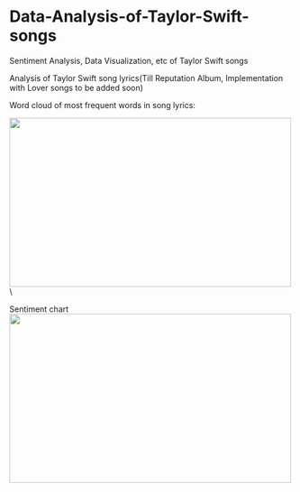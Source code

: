 # Data-Analysis-of-Taylor-Swift-songs
Sentiment Analysis, Data Visualization, etc of Taylor Swift songs

Analysis of Taylor Swift song lyrics(Till Reputation Album, Implementation with Lover songs to be added soon)

Word cloud of most frequent words in song lyrics:

<img src="https://user-images.githubusercontent.com/25851171/66276268-408f5200-e846-11e9-880d-6225ba708052.png" width="500" height="300">\

Sentiment chart\
<img src="https://user-images.githubusercontent.com/25851171/66276337-cca17980-e846-11e9-9539-0f109a09e16d.png" width="500" height="300">

